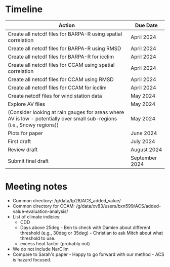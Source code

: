 # Timeline

| Action | Due Date |
| ------ | -------- |
| Create all netcdf files for BARPA-R using spatial correlation | April 2024 |
| Create all netcdf files for BARPA-R using RMSD | April 2024 |
| Create all netcdf files for BARPA-R for icclim | April 2024 |
| Create all netcdf files for CCAM using spatial correlation | April 2024 |
| Create all netcdf files for CCAM using RMSD | April 2024 |
| Create all netcdf files for CCAM for icclim | April 2024 |
| Create netcdf files for wind station data | May 2024 |
| Explore AV files | May 2024 |
| (Consider looking at rain gauges for areas where AV is low - potentially over small sub-regions (i.e., Snowy regions)) | May 2024 |
| Plots for paper | June 2024 |
| First draft | July 2024 |
| Review draft | August 2024 |
| Submit final draft | September 2024 |


# Meeting notes
- Common directory: /g/data/tp28/ACS_added_value/
- Common directory for CCAM: /g/data/xv83/users/bxn599/ACS/added-value-evaluation-analysis/
- List of climate indicies:
  - CDD
  - Days above 25deg - Ben to check with Damien about different threshold (e.g., 30deg or 35deg) - Christian to ask Mitch about what threshold to use.
  - excess heat factor (probably not)
- We do not include NarClim
- Compare to Sarah's paper - Happy to go forward with our method - ACS is hazard focused.
